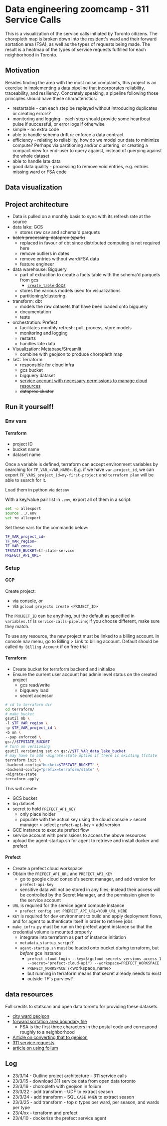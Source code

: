 # Data engineering zoomcamp - 311 Service Calls

This is a visualization of the service calls initiated by Toronto citizens. The choropleth map is broken down into the resident's ward and their forward sortation area (FSA), as well as the types of requests being made. The result is a heatmap of the types of service requests fulfilled for each neighborhood in Toronto.

## Motivation

Besides finding the area with the most noise complaints, this project is an exercise in implementing a data pipeline that incorporates reliability, traceability, and resiliency. Concretely speaking, a pipeline following those principles should have these characteristics:

- restartable - can each step be replayed without introducing duplicates or creating errors?
- monitoring and logging - each step should provide some heartbeat pulse if successful, or error logs if otherwise
- simple - no extra code
- able to handle schema drift *or* enforce a data contract
- efficiency - relating to reliability, how do we model our data to minimize compute? Perhaps via partitioning and/or clustering, or creating a compact view for end-user to query against, instead of querying against the whole dataset
- able to handle late data
- good data quality - processing to remove void entries, e.g. entries missing ward or FSA code

## Data visualization

## Project architecture

- Data is pulled on a monthly basis to sync with its refresh rate at the source
- data lake: GCS
  - stores raw csv and schema'd parquets
- ~~batch processing: dataproc (spark)~~
  - replaced in favour of dbt since distributed computing is not required here
  - remove outliers in dates
  - remove entries without ward/FSA data
  - feature engineer
- data warehouse: Bigquery
  - part of extraction to create a facts table with the schema'd parquets from gcs
    - [`create_table` docs](https://cloud.google.com/python/docs/reference/bigquery/latest/google.cloud.bigquery.client.Client#google_cloud_bigquery_client_Client_create_table)
  - stores the various models used for visualizations
  - partitioning/clustering
- transform: dbt
  - models the raw datasets that have been loaded onto bigquery
  - documentation
  - tests
- orchestration: Prefect
  - facilitates monthly refresh: pull, process, store models
  - monitoring and logging
  - restarts
  - handles late data
- Visualization: Metabase/Streamlit
  - combine with geojson to produce choropleth map
- IaC: Terraform
  - responsible for cloud infra
  - gcs bucket
  - bigquery dataset
  - [service account with necessary permissions to manage cloud resources](https://registry.terraform.io/modules/terraform-google-modules/service-accounts/google/latest)
  - ~~dataproc cluster~~

## Run it yourself!

### Env vars

#### Terraform

- project ID
- bucket name
- dataset name

Once a variable is defined, terraform can accept environment variables by searching for `TF_VAR_<VAR_NAME>`. E.g. if we have `var.project_id`, we can export `TF_VARS_project_id=my-first-project` and `terraform plan` will be able to search for it.

Load them in python via `dotenv`

With a key/value pair list in `.env`, export all of them in a script:

```bash
set -o allexport
source ../.env
set +o allexport
```

Set these vars for the commands below:

```bash
TF_VAR_project_id=
TF_VAR_region=
TF_VAR_zone=
TFSTATE_BUCKET=tf-state-service
PREFECT_API_URL=
```

### Setup

#### GCP

Create project:

- via console, or
- via `gcloud projects create <PROJECT_ID>`

The `PROJECT_ID` can be anything, but the default as specified in `variables.tf` is `service-calls-pipeline`; if you choose different, make sure they match.

To use any resource, the new project must be linked to a billing account. In console nav menu, go to Billing > Link to billing account. Default should be called `My Billing Account` if on free trial

#### Terraform

- Create bucket for terraform backend and initialize
- Ensure the current user account has admin level status on the created project
  - gcs read/write
  - bigquery load
  - secret accessor

```bash
# cd to terraform dir
cd terraform/
# make bucket
gsutil mb \
-l $TF_VAR_region \
-p $TF_VAR_project_id \
-b on \
--pap enforced \
gs://$TFSTATE_BUCKET
# turn on versioning
gsutil versioning set on gs://$TF_VAR_data_lake_bucket
# may have to add -migrate-state option if there is existing tfstate
terraform init \
-backend-config="bucket=$TFSTATE_BUCKET" \
-backend-config="prefix=terraform/state" \
-migrate-state
terraform apply
```

This will create:

- GCS bucket
- bq dataset
- secret to hold `PREFECT_API_KEY`
  - only place holder
  - populate with the actual key using the cloud console > secret manager > select `prefect-api-key` > add version
- GCE instance to execute prefect flow
- service account with permissions to access the above resources
- upload the agent-startup.sh for agent to retrieve and install docker and prefect

#### Prefect

- Create a prefect cloud workspace
- Obtain the `PREFECT_API_URL` and `PREFECT_API_KEY`
  - go to google cloud console's secret manager, and add version for `prefect-api-key`
  - sensitive data will not be stored in any files; instead their access will be controlled by the Secret Manager, and the permission given to the service account
- `URL` is required for the service agent compute instance
  - `prefect config set PREFECT_API_URL=YOUR_URL_HERE`
- `KEY` is required for dev environment to build and apply deployment flows, and for agent to authenticate itself in order to retrieve jobs
- `make_infra.py` must be run on the prefect agent instance so that the credential volume is mounted properly
  - integrate into terraform as part of instance initiation
  - `metadata_startup_script`?
  - `agent-startup.sh` must be loaded onto bucket *during* terraform, but *before* gce instance
    - `prefect cloud login --key=$(gcloud secrets versions access 1 --secret="prefect-cloud-api") --workspace=PREFECT_WORKSPACE`
    - `PREFECT_WORKSPACE`: <account>/\<workspace_name>
    - but running in terraform means that secret already needs to exist
    - outside TF's purview?

## data resources

Full credits to statscan and open data toronto for providing these datasets.

- [city ward geojson](https://open.toronto.ca/dataset/city-wards/)
- [forward sortation area boundary file](https://www12.statcan.gc.ca/census-recensement/2011/geo/bound-limit/bound-limit-2016-eng.cfm)
  - FSA is the first three characters in the postal code and correspond roughly to a neighborhood
- [Article on converting that to geojson](https://medium.com/dataexplorations/generating-geojson-file-for-toronto-fsas-9b478a059f04)
- [311 service requests](https://open.toronto.ca/dataset/311-service-requests-customer-initiated/)
- [article on using folium](https://realpython.com/python-folium-web-maps-from-data/)

## Log

- 23/3/14 - Outline project architecture - 311 service calls
- 23/3/15 - download 311 service data from open data toronto
- 23/3/16 - choropleth with geojson in folium
- 23/3/22 - add transform - UDF to extract season
- 23/3/24 - add transform - SQL `CASE WHEN` to extract season
- 23/3/25 - add transform - top *n* types per ward, per season, and wards per type
- 23/4/xx - terraform and prefect
- 23/4/10 - dockerize the prefect service agent
